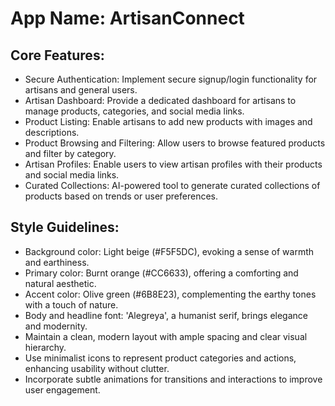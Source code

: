 # **App Name**: ArtisanConnect

## Core Features:

- Secure Authentication: Implement secure signup/login functionality for artisans and general users.
- Artisan Dashboard: Provide a dedicated dashboard for artisans to manage products, categories, and social media links.
- Product Listing: Enable artisans to add new products with images and descriptions.
- Product Browsing and Filtering: Allow users to browse featured products and filter by category.
- Artisan Profiles: Enable users to view artisan profiles with their products and social media links.
- Curated Collections: AI-powered tool to generate curated collections of products based on trends or user preferences.

## Style Guidelines:

- Background color: Light beige (#F5F5DC), evoking a sense of warmth and earthiness.
- Primary color: Burnt orange (#CC6633), offering a comforting and natural aesthetic.
- Accent color: Olive green (#6B8E23), complementing the earthy tones with a touch of nature.
- Body and headline font: 'Alegreya', a humanist serif, brings elegance and modernity.
- Maintain a clean, modern layout with ample spacing and clear visual hierarchy.
- Use minimalist icons to represent product categories and actions, enhancing usability without clutter.
- Incorporate subtle animations for transitions and interactions to improve user engagement.